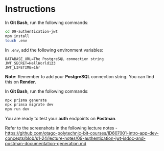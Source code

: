 # Instructions

In **Git Bash**, run the following commands:

```bash
cd 09-authentication-jwt
npm install
touch .env
```

In `.env`, add the following environment variables:

```
DATABASE_URL=The PostgreSQL connection string
JWT_SECRET=HellWorld123
JWT_LIFETIME=1hr
```

**Note:** Remember to add your **PostgreSQL** connection string. You can find this on **Render**.

In **Git Bash**, run the following commands:

```bash
npx prisma generate
npx primsa migrate dev
npm run dev
```

You are ready to test your **auth** endpoints on **Postman**.

Refer to the screenshots in the following lecture notes - <https://github.com/otago-polytechnic-bit-courses/ID607001-intro-app-dev-concepts/blob/s1-24/lecture-notes/09-authentication-jwt-jsdoc-and-postman-documentation-generation.md>
